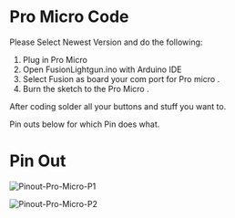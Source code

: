 # Pro Micro Code 

Please Select Newest Version and do the following:

1. Plug in Pro Micro
2. Open FusionLightgun.ino with Arduino IDE
3. Select Fusion as board your com port for Pro micro .
4. Burn the sketch to the Pro Micro .

After coding solder all your buttons and stuff you want to. 

Pin outs below for which Pin does what. 


# Pin Out 

![Pinout-Pro-Micro-P1](https://github.com/Fusion-Lightguns/Fusion-Mini/assets/118452807/6aa247ac-5832-4513-b948-df7affca04f7)


![Pinout-Pro-Micro-P2](https://github.com/Fusion-Lightguns/Fusion-Mini/assets/118452807/96adcd58-c031-409d-944c-b2fa8c81b8fa)
